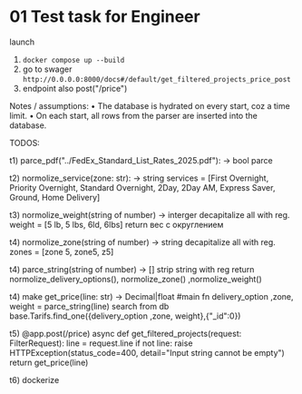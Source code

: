 # 01 Test task for Engineer

launch

1.  `docker compose up --build`
2.  go to swager `http://0.0.0.0:8000/docs#/default/get_filtered_projects_price_post`
3.  endpoint also post("/price")

Notes / assumptions:
• The database is hydrated on every start, coz a time limit.
• On each start, all rows from the parser are inserted into the database.

TODOS:

t1) parce_pdf("../FedEx_Standard_List_Rates_2025.pdf"): -> bool
parce

t2) normolize_service(zone: str): -> string
services = [First Overnight, Priority Overnight, Standard Overnight, 2Day, 2Day AM, Express Saver, Ground, Home Delivery]

t3) normolize_weight(string of number) -> interger
decapitalize all with reg.
weight = [5 lb, 5 lbs, 6ld, 6lbs]
return вес с округлением

t4) normolize_zone(string of number) -> string
decapitalize all with reg.
zones = [zone 5, zone5, z5]

t4) parce_string(string of number) -> []
strip string with reg
return normolize_delivery_options(), normolize_zone() ,normolize_weight()

t4) make get_price(line: str) -> Decimal|float
#main fn
delivery_option ,zone, weight = parce_string(line)
search from db base.Tarifs.find_one({delivery_option ,zone, weight},{"\_id":0})

t5) @app.post(/price)
async def get_filtered_projects(request: FilterRequest):
line = request.line
if not line:
raise HTTPException(status_code=400, detail="Input string cannot be empty")
return get_price(line)

t6) dockerize
